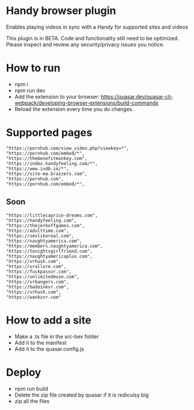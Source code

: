 # Handy browser plugin
Enables playing videos in sync with a Handy for supported sites and videos

This plugin is in BETA. Code and functionality still need to be optimized. Please inspect and review any security/privacy issues you notice.

# How to run
- npm i
- npm run dev
- Add the extension to your browser: https://quasar.dev/quasar-cli-webpack/developing-browser-extensions/build-commands
- Reload the extension every time you do changes.

# Supported pages
    "https://pornhub.com/view_video.php?viewkey=*",
    "https://pornhub.com/embed/*",
    "https://thebenefitmonkey.com",
    "https://index.handyfeeling.com/*",
    "https://www.ivdb.io/*",
    "https://site-ma.brazzers.com",
    "https://pornhub.com",
    "https://pornhub.com/embed/*",
## Soon
    "https://littlecaprice-dreams.com",
    "https://handyfeeling.com",
    "https://thejerkoffgames.com",
    "https://adulttime.com",
    "https://sexlikereal.com",
    "https://naughtyamerica.com",
    "https://members.naughtyamerica.com",
    "https://tonightsgirlfriend.com",
    "https://naughtyamericaplus.com",
    "https://vrhush.com",
    "https://vrallure.com",
    "https://fuckpassvr.com",
    "https://unlimitedmuse.com",
    "https://vrbangers.com",
    "https://badoinkvr.com",
    "https://vrhush.com",
    "https://wankzvr.com"


# How to add a site
- Make a .ts file in the src-bex folder
- Add it to the manifest
- Add it to the quasar.config.js

# Deploy

- npm run build
- Delete the zip file created by quasar if it is rediculsy big
- zip all the files
